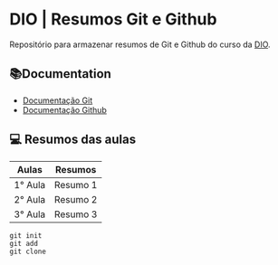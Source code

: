 # DIO | Resumos Git e Github

Repositório para armazenar resumos de Git e Github do curso da [DIO](https://www.dio.me/).

## 📚Documentation
- [Documentação Git](https://git-scm.com/doc)
- [Documentação Github](https://docs.github.com/en/get-started)

## 💻 Resumos das aulas

| Aulas | Resumos |
|-------|---------|
| 1° Aula |Resumo 1|
| 2° Aula |Resumo 2|
| 3° Aula |Resumo 3|

```
git init
git add
git clone
```